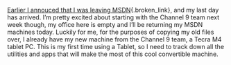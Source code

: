 [Earlier I annouced that I was leaving MSDN](http://blogs.duncanmackenzie.net/duncanma/archive/2005/12/17/3412.aspx){.broken_link}, and my last day has arrived. I&#8217;m pretty excited about starting with the Channel 9 team next week though, my office here is empty and I&#8217;ll be returning my MSDN machines today. Luckily for me, for the purposes of copying my old files over, I already have my new machine from the Channel 9 team, a Tecra M4 tablet PC. This is my first time using a Tablet, so I need to track down all the utilities and apps that will make the most of this cool convertible machine.